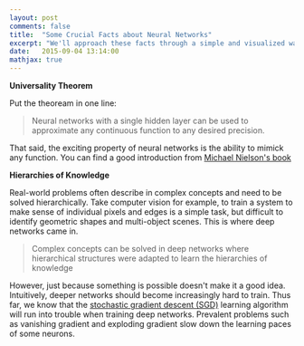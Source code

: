 ```yaml
---
layout: post
comments: false
title:  "Some Crucial Facts about Neural Networks"
excerpt: "We'll approach these facts through a simple and visualized way  rather than going deep in math."
date:   2015-09-04 13:14:00
mathjax: true
---
```



**Universality Theorem**

Put the theoream in one line:

> Neural networks with a single hidden layer can be used to approximate any continuous function to any desired precision.

That said, the exciting property of neural networks is the ability to mimick any function. 
You can find a good introduction from [Michael Nielson's book](http://neuralnetworksanddeeplearning.com/chap5.html)


**Hierarchies of Knowledge**

Real-world problems often describe in complex concepts and need to be solved hierarchically. 
Take computer vision for example, to train a system to make sense of individual pixels and edges is a simple task, but difficult to identify geometric shapes and multi-object scenes. 
This is where deep networks came in.

> Complex concepts can be solved in deep networks where hierarchical structures were adapted to learn the hierarchies of knowledge


However, just because something is possible doesn't make it a good idea. 
Intuitively, deeper networks should become increasingly hard to train. 
Thus far, we know that the [stochastic gradient descent (SGD)](https://en.wikipedia.org/wiki/Stochastic_gradient_descent) learning algorithm will run into trouble when training deep networks. 
Prevalent problems such as vanishing gradient and exploding gradient slow down the learning paces of some neurons.











